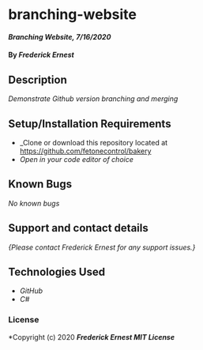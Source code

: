 # branching-website

#### _Branching Website, 7/16/2020_

#### By _**Frederick Ernest**_

## Description

_Demonstrate Github version branching and merging_

## Setup/Installation Requirements

* _Clone or download this repository located at https://github.com/fetonecontrol/bakery
* _Open in your code editor of choice_


## Known Bugs

_No known bugs_

## Support and contact details

_{Please contact Frederick Ernest for any support issues.}_

## Technologies Used

* _GitHub_
* _C#_

### License

*Copyright (c) 2020 **_Frederick Ernest MIT License_**
